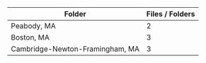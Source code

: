 | Folder                          |   Files / Folders |
|---------------------------------|-------------------|
| Peabody, MA                     |                 2 |
| Boston, MA                      |                 3 |
| Cambridge-Newton-Framingham, MA |                 3 |